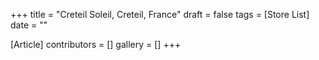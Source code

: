 +++
title = "Creteil Soleil, Creteil, France"
draft = false
tags = [Store List]
date = ""

[Article]
contributors = []
gallery = []
+++
